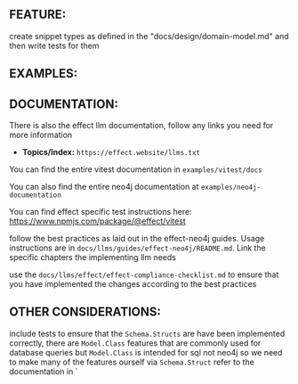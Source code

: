 ## FEATURE:

create snippet types as defined in the "docs/design/domain-model.md" and then write tests for them

## EXAMPLES:

## DOCUMENTATION:

There is also the effect llm documentation, follow any links you need for more information

- **Topics/Index:** `https://effect.website/llms.txt`

You can find the entire vitest documentation in `examples/vitest/docs`

You can also find the entire neo4j documentation at `examples/neo4j-documentation`

You can find effect specific test instructions here: https://www.npmjs.com/package/@effect/vitest

follow the best practices as laid out in the effect-neo4j guides. Usage instructions are in `docs/llms/guides/effect-neo4j/README.md`. Link the specific chapters the implementing llm needs

use the `docs/llms/effect/effect-compliance-checklist.md` to ensure that you have implemented the changes according to the best practices

## OTHER CONSIDERATIONS:

include tests to ensure that the `Schema.Structs` are have been implemented correctly, there are `Model.Class` features that are commonly used for database queries but `Model.Class` is intended for sql not neo4j so we need to make many of the features ourself via `Schema.Struct` refer to the documentation in `
